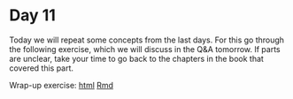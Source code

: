 # Day 11

Today we will repeat some concepts from the last days.
For this go through the following exercise, which we will discuss in the Q&A tomorrow.
If parts are unclear, take your time to go back to the chapters in the book that covered this part.

Wrap-up exercise: [html](https://rawcdn.githack.com/bv2/DataAnalysis4LifeSciencesHD/b8cd0b85016ba34b8b84ca726b84c5fcd51f78d3/material/day13/Testing-and-RNAseq-Uni-HD-2020SS_Testing-and-RNAseq.html)
[Rmd](Testing-and-RNAseq-noans.Rmd)
